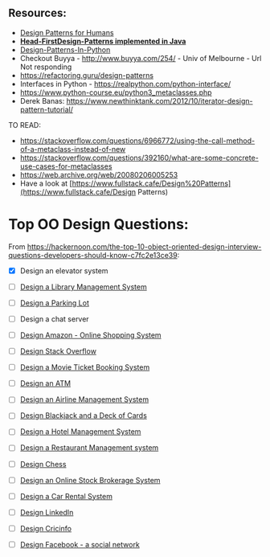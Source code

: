 ## Resources:

- [Design Patterns for Humans](https://github.com/kamranahmedse/design-patterns-for-humans?fbclid=IwAR2Fhim50O1qHk7RzgihV28-ytI4yr0hOExLnRXgVgC-IKbmrBiA2pt1t64)
- [**Head-FirstDesign-Patterns implemented in Java**](https://github.com/bethrobson/Head-First-Design-Patterns)
- [Design-Patterns-In-Python](**https://github.com/Sean-Bradley/Design-Patterns-In-Python)
- Checkout Buyya - http://www.buyya.com/254/ - Univ of Melbourne - Url Not responding  
- https://refactoring.guru/design-patterns
- Interfaces in Python - https://realpython.com/python-interface/
- https://www.python-course.eu/python3_metaclasses.php
- Derek Banas: https://www.newthinktank.com/2012/10/iterator-design-pattern-tutorial/

TO READ:
- https://stackoverflow.com/questions/6966772/using-the-call-method-of-a-metaclass-instead-of-new
- https://stackoverflow.com/questions/392160/what-are-some-concrete-use-cases-for-metaclasses
- https://web.archive.org/web/20080206005253
- Have a look at [https://www.fullstack.cafe/Design%20Patterns](https://www.fullstack.cafe/Design Patterns)

# Top OO Design Questions:

From https://hackernoon.com/the-top-10-object-oriented-design-interview-questions-developers-should-know-c7fc2e13ce39:

-   [x] Design an elevator system 
-   [ ] [Design a Library Management System](https://www.educative.io/courses/grokking-the-object-oriented-design-interview/RMlM3NgjAyR)
-   [ ] [Design a Parking Lot](https://www.educative.io/courses/grokking-the-object-oriented-design-interview/gxM3gRxmr8Z)
-   [ ] Design a chat server
-   [ ] [Design Amazon - Online Shopping System](https://www.educative.io/courses/grokking-the-object-oriented-design-interview/Bn8PMllro6Q)
-   [ ] [Design Stack Overflow](https://www.educative.io/courses/grokking-the-object-oriented-design-interview/m2YWoEq06AR)
-   [ ] [Design a Movie Ticket Booking System](https://www.educative.io/courses/grokking-the-object-oriented-design-interview/gxkvNgMqDk3)
-   [ ] [Design an ATM](https://www.educative.io/courses/grokking-the-object-oriented-design-interview/m22LWKgQ4Wr)
-   [ ] [Design an Airline Management System](https://www.educative.io/courses/grokking-the-object-oriented-design-interview/RMjqP6Vw98R)
-   [ ] [Design Blackjack and a Deck of Cards](https://www.educative.io/courses/grokking-the-object-oriented-design-interview/YQ5gm2APRnp)
-   [ ] [Design a Hotel Management System](https://www.educative.io/courses/grokking-the-object-oriented-design-interview/39Ek39vZBy9)
-   [ ] [Design a Restaurant Management system](https://www.educative.io/courses/grokking-the-object-oriented-design-interview/xV8p1GA6K0r)
-   [ ] [Design Chess](https://www.educative.io/courses/grokking-the-object-oriented-design-interview/JP7BXYkj3DK)
-   [ ] [Design an Online Stock Brokerage System](https://www.educative.io/courses/grokking-the-object-oriented-design-interview/RM8ol3m2o3w)
-   [ ] [Design a Car Rental System](https://www.educative.io/courses/grokking-the-object-oriented-design-interview/B8QoxDl6YON)
-   [ ] [Design LinkedIn](https://www.educative.io/courses/grokking-the-object-oriented-design-interview/gxMOMDVKlBk)
-   [ ] [Design Cricinfo](https://www.educative.io/courses/grokking-the-object-oriented-design-interview/YQ7lDLlNl5A)
-   [ ] [Design Facebook - a social network](https://www.educative.io/courses/grokking-the-object-oriented-design-interview/7n94JNyPOMw)






